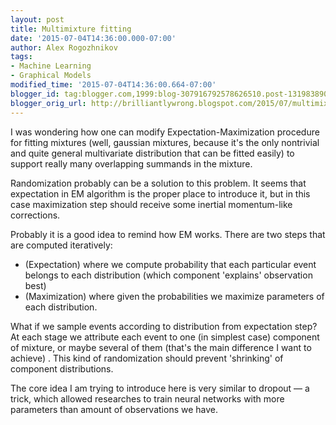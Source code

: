 ```yaml
---
layout: post
title: Multimixture fitting
date: '2015-07-04T14:36:00.000-07:00'
author: Alex Rogozhnikov
tags:
- Machine Learning
- Graphical Models
modified_time: '2015-07-04T14:36:00.664-07:00'
blogger_id: tag:blogger.com,1999:blog-307916792578626510.post-1319838903330630919
blogger_orig_url: http://brilliantlywrong.blogspot.com/2015/07/multimixture-fitting.html
---
```


I was wondering how one can modify Expectation-Maximization procedure for fitting mixtures
(well, gaussian mixtures, because it's the only nontrivial and quite general multivariate distribution that can be fitted easily)
to support really many overlapping summands in the mixture.

Randomization probably can be a solution to this problem.
It seems that expectation in EM algorithm is the proper place to introduce it,
but in this case maximization step should receive some inertial momentum-like corrections.

Probably it is a good idea to remind how EM works.
There are two steps that are computed iteratively:

- (Expectation) where we compute probability that each particular event belongs to each distribution 
  (which component 'explains' observation best)
- (Maximization) where given the probabilities we maximize parameters of each distribution.

What if we sample events according to distribution from expectation step?
At each stage we attribute each event to one (in simplest case) component of mixture, or maybe several of them (that's the main difference I want to achieve) .
This kind of randomization should prevent 'shrinking' of component distributions.

The core idea I am trying to introduce here is very similar to dropout &mdash; a trick,
which allowed researches to train neural networks with more parameters than amount of observations we have.
